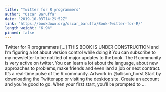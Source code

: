 ```yaml
---
title: "Twitter for R programmers"
author: "Oscar Baruffa"
date: "2019-10-03T14:25:52Z"
link: "https://bookdown.org/oscar_baruffa/Book-Twitter-for-R/"
length_weight: "6.9%"
pinned: false
---
```


Twitter for R programmers [...] THIS BOOK IS UNDER CONSTRUCTION and I’m figuring a lot about version control while doing it You can subscribe to my newsletter to be notified of major updates to the book. The R community is very active on twitter. You can learn a lot about the language, about new approaches to problems, make friends and even land a job or next contract. It’s a real-time pulse of the R community. Artwork by @allison_horst Start by downloading the Twitter app or visiting the desktop site. Create an account and you’re good to go. When your first start, you’ll be prompted to ...
